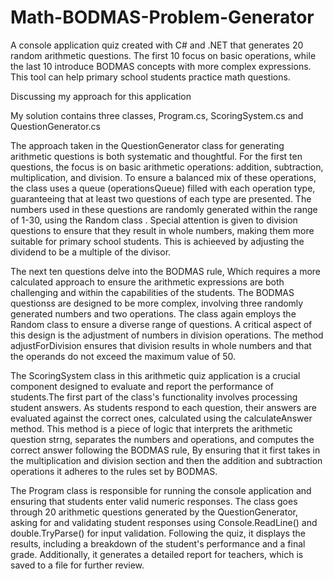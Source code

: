 # Math-BODMAS-Problem-Generator
 A console application quiz created with C# and .NET that generates 20 random arithmetic questions. The first 10 focus on basic operations, while the last 10 introduce BODMAS concepts with more complex expressions. This tool can help primary school students practice math questions.


Discussing my approach for this application

My solution contains three classes, Program.cs, ScoringSystem.cs and QuestionGenerator.cs

The approach taken in the QuestionGenerator class for generating arithmetic questions is both systematic and thoughtful. For the first ten questions, the focus is on basic arithmetic operations: addition, subtraction, multiplication, and division. To ensure a balanced mix of these operations, the class uses a queue (operationsQueue) filled with each operation type, guaranteeing that at least two questions of each type are presented. The numbers used in these questions are randomly generated within the range of 1-30, using the Random class . Special attention is given to division questions to ensure that they result in whole numbers, making them more suitable for primary school students. This is achieeved by adjusting the dividend to be a multiple of the divisor.

The next ten questions delve into the BODMAS rule, Which requires a more calculated approach to ensure the arithmetic expressions are both challenging and within the capabilities of the students. The BODMAS questionss are designed to be more complex, involving three randomly generated numbers and two operations. The class again employs the Random class to ensure a diverse range of questions. A critical aspect of this design is the adjustment of numbers in division operations. The method adjustForDivision ensures that division results in whole numbers and that the operands do not exceed the maximum value of 50. 

The ScoringSystem class in this arithmetic quiz application is a crucial component designed to evaluate and report the performance of students.The first part of the class's functionality involves processing student answers. As students respond to each question, their answers are evaluated against the correct ones, calculated using the calculateAnswer method. This method is a piece of logic that interprets the arithmetic question strng, separates the numbers and operations, and computes the correct answer following the BODMAS rule, By ensuring that it first takes in the multiplication and division section and then the addition and subtraction operations it adheres to the rules set by BODMAS.

The Program class is responsible for running the console application and ensuring that students enter valid numeric responses. The class goes through 20 arithmetic questions generated by the QuestionGenerator, asking for and validating student responses using Console.ReadLine() and double.TryParse() for input validation. Following the quiz, it displays the results, including a breakdown of the student's performance and a final grade. Additionally, it generates a detailed report for teachers, which is saved to a file for further review.
